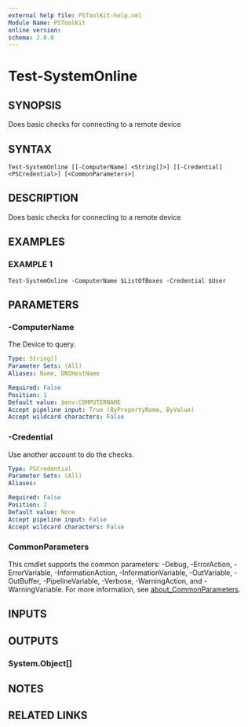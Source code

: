 ```yaml
---
external help file: PSToolKit-help.xml
Module Name: PSToolKit
online version:
schema: 2.0.0
---
```


# Test-SystemOnline

## SYNOPSIS
Does basic checks for connecting to a remote device

## SYNTAX

```
Test-SystemOnline [[-ComputerName] <String[]>] [[-Credential] <PSCredential>] [<CommonParameters>]
```

## DESCRIPTION
Does basic checks for connecting to a remote device

## EXAMPLES

### EXAMPLE 1
```
Test-SystemOnline -ComputerName $ListOfBoxes -Credential $User
```

## PARAMETERS

### -ComputerName
The Device to query.

```yaml
Type: String[]
Parameter Sets: (All)
Aliases: Name, DNSHostName

Required: False
Position: 1
Default value: $env:COMPUTERNAME
Accept pipeline input: True (ByPropertyName, ByValue)
Accept wildcard characters: False
```

### -Credential
Use another account to do the checks.

```yaml
Type: PSCredential
Parameter Sets: (All)
Aliases:

Required: False
Position: 2
Default value: None
Accept pipeline input: False
Accept wildcard characters: False
```

### CommonParameters
This cmdlet supports the common parameters: -Debug, -ErrorAction, -ErrorVariable, -InformationAction, -InformationVariable, -OutVariable, -OutBuffer, -PipelineVariable, -Verbose, -WarningAction, and -WarningVariable. For more information, see [about_CommonParameters](http://go.microsoft.com/fwlink/?LinkID=113216).

## INPUTS

## OUTPUTS

### System.Object[]
## NOTES

## RELATED LINKS
